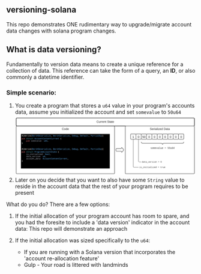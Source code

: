 ## versioning-solana

This repo demonstrates ONE rudimentary way to upgrade/migrate account data changes with solana program changes.

## What is data versioning?
Fundamentally to version data means to create a unique reference for a collection of data. This reference can take the form of a query, an **ID**, or also commonly a datetime identifier.

### Simple scenario:
1. You create a program that stores a `u64` value in your program's accounts data, assume you initialized the account and set `somevalue` to `50u64` ![simple](images/versioning-solana-v0.png)
2. Later on you decide that you want to also have some `String` value to reside in the account data that the rest of your program requires to be present

What do you do? There are a few options:
1. If the initial allocation of your program account has room to spare, and you had the foresite to include a 'data version' indicator in the account data: This repo will demonstrate an approach
2. If the initial allocation was sized specifically to the `u64`:

    * If you are running with a Solana version that incorporates the 'account re-allocation feature'
    * Gulp - Your road is littered with landminds
